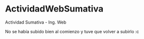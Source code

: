 # ActividadWebSumativa
 Actividad Sumativa - Ing. Web

No se había subido bien al comienzo y tuve que volver a subirlo :c 
